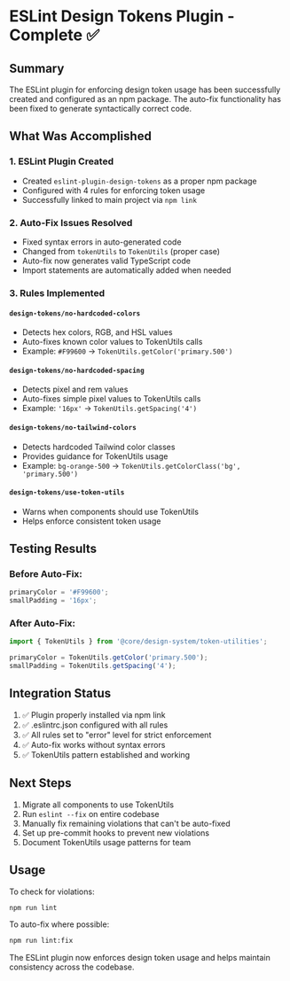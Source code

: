 # ESLint Design Tokens Plugin - Complete ✅

## Summary

The ESLint plugin for enforcing design token usage has been successfully created and configured as an npm package. The auto-fix functionality has been fixed to generate syntactically correct code.

## What Was Accomplished

### 1. ESLint Plugin Created
- Created `eslint-plugin-design-tokens` as a proper npm package
- Configured with 4 rules for enforcing token usage
- Successfully linked to main project via `npm link`

### 2. Auto-Fix Issues Resolved
- Fixed syntax errors in auto-generated code
- Changed from `tokenUtils` to `TokenUtils` (proper case)
- Auto-fix now generates valid TypeScript code
- Import statements are automatically added when needed

### 3. Rules Implemented

#### `design-tokens/no-hardcoded-colors`
- Detects hex colors, RGB, and HSL values
- Auto-fixes known color values to TokenUtils calls
- Example: `#F99600` → `TokenUtils.getColor('primary.500')`

#### `design-tokens/no-hardcoded-spacing`
- Detects pixel and rem values
- Auto-fixes simple pixel values to TokenUtils calls
- Example: `'16px'` → `TokenUtils.getSpacing('4')`

#### `design-tokens/no-tailwind-colors`
- Detects hardcoded Tailwind color classes
- Provides guidance for TokenUtils usage
- Example: `bg-orange-500` → `TokenUtils.getColorClass('bg', 'primary.500')`

#### `design-tokens/use-token-utils`
- Warns when components should use TokenUtils
- Helps enforce consistent token usage

## Testing Results

### Before Auto-Fix:
```typescript
primaryColor = '#F99600';
smallPadding = '16px';
```

### After Auto-Fix:
```typescript
import { TokenUtils } from '@core/design-system/token-utilities';

primaryColor = TokenUtils.getColor('primary.500');
smallPadding = TokenUtils.getSpacing('4');
```

## Integration Status

1. ✅ Plugin properly installed via npm link
2. ✅ .eslintrc.json configured with all rules
3. ✅ All rules set to "error" level for strict enforcement
4. ✅ Auto-fix works without syntax errors
5. ✅ TokenUtils pattern established and working

## Next Steps

1. Migrate all components to use TokenUtils
2. Run `eslint --fix` on entire codebase
3. Manually fix remaining violations that can't be auto-fixed
4. Set up pre-commit hooks to prevent new violations
5. Document TokenUtils usage patterns for team

## Usage

To check for violations:
```bash
npm run lint
```

To auto-fix where possible:
```bash
npm run lint:fix
```

The ESLint plugin now enforces design token usage and helps maintain consistency across the codebase.